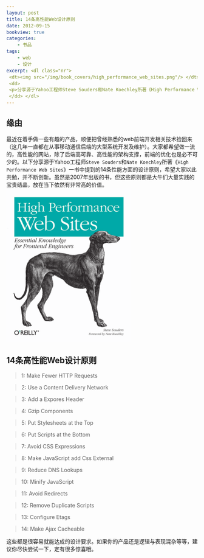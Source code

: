 ```yaml
---
layout: post
title: 14条高性能Web设计原则
date: 2012-09-15
bookview: true
categories:
    - 书品
tags:
    - web
    - 设计
excerpt: <dl class="nr">
 <dt><img src="/img/book_covers/high_performance_web_sites.png"/> </dt>
 <dd>
 <p>分享源于Yahoo工程师Steve Souders和Nate Koechley所著《High Performance Web Sites》一书中提到的14条性能方面的设计原则，希望大家以此共勉，并不断创新。虽然是2007年出版的书，但这些原则都是大牛们大量实践的宝贵结晶，放在当下依然有非常高的价值。</p>
 </dd> </dl>
---
```

## 缘由

最近在着手做一些有趣的产品，顺便把曾经熟悉的web前端开发相关技术捡回来（这几年一直都在从事移动通信后端的大型系统开发及维护）。大家都希望做一流的，高性能的网站，除了后端高可靠、高性能的架构支撑，前端的优化也是必不可少的。以下分享源于Yahoo工程师`Steve Souders`和`Nate Koechley`所著《`High Performance Web Sites`》一书中提到的14条性能方面的设计原则，希望大家以此共勉，并不断创新。虽然是2007年出版的书，但这些原则都是大牛们大量实践的宝贵结晶，放在当下依然有非常高的价值。
![High Perforrmance Web Sites](/img/book_covers/high_performance_web_sites.png)

## 14条高性能Web设计原则

> <span class="badge badge-info">1</span>: Make Fewer HTTP Requests

> <span class="badge badge-info">2</span>: Use a Content Delivery Network

> <span class="badge badge-info">3</span>: Add a Expores Header

> <span class="badge badge-info">4</span>: Gzip Components

> <span class="badge badge-info">5</span>: Put Stylesheets at the Top

> <span class="badge badge-info">6</span>: Put Scripts at the Bottom

> <span class="badge badge-info">7</span>: Avoid CSS Expressions

> <span class="badge badge-info">8</span>: Make JavaScript add Css External

> <span class="badge badge-info">9</span>: Reduce DNS Lookups

> <span class="badge badge-info">10</span>: Minify JavaScript

> <span class="badge badge-info">11</span>: Avoid Redirects

> <span class="badge badge-info">12</span>: Remove Duplicate Scripts

> <span class="badge badge-info">13</span>: Configure Etags

> <span class="badge badge-info">14</span>: Make Ajax Cacheable

这些都是很容易就能达成的设计要求。如果你的产品还是逻辑与表现混杂等等，建议你尽快尝试一下，定有很多惊喜哦。


